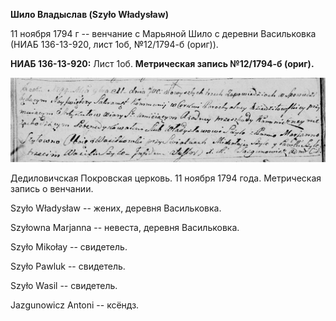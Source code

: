 **Шило Владыслав (Szyło Władysław)**

11 ноября 1794 г -- венчание с Марьяной Шило с деревни Васильковка (НИАБ
136-13-920, лист 1об, №12/1794-б (ориг)).

**НИАБ 136-13-920:** Лист 1об. **Метрическая запись №12/1794-б (ориг).**

![](./media/86f9f5a249dd87c7d6e977f995aade02cf90ebf2.png)

Дедиловичская Покровская церковь. 11 ноября 1794 года. Метрическая
запись о венчании.

Szyło Władysław -- жених, деревня Васильковка.

Szyłowna Marjanna -- невеста, деревня Васильковка.

Szyło Mikołay -- свидетель.

Szyło Pawluk -- свидетель.

Szyło Wasil -- свидетель.

Jazgunowicz Antoni -- ксёндз.
